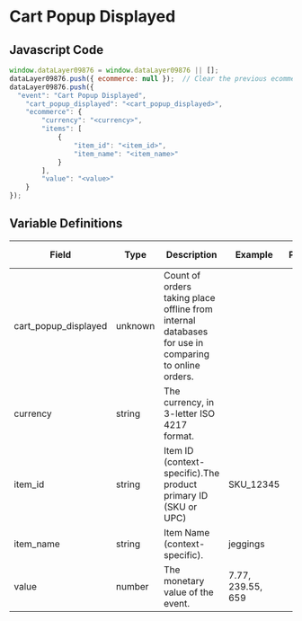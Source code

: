# Cart Popup Displayed

### 

## Javascript Code
```js
window.dataLayer09876 = window.dataLayer09876 || [];
dataLayer09876.push({ ecommerce: null });  // Clear the previous ecommerce object.
dataLayer09876.push({
  "event": "Cart Popup Displayed",
    "cart_popup_displayed": "<cart_popup_displayed>",
    "ecommerce": {
        "currency": "<currency>",
        "items": [
            {
                "item_id": "<item_id>",
                "item_name": "<item_name>"
            }
        ],
        "value": "<value>"
    }
});
```

## Variable Definitions

|Field|Type|Description|Example|Pattern|Min Length|Max Length|Minimum|Maximum|Multiple Of|
| --- | --- | --- | --- | --- | --- | --- | --- | --- | --- |
|cart_popup_displayed|unknown|Count of orders taking place offline from internal databases for use in comparing to online orders.||||||||
|currency|string|The currency, in 3-letter ISO 4217 format.||||||||
|item_id|string|Item ID \(context-specific\).The product primary ID \(SKU or UPC\) |SKU\_12345|||||||
|item_name|string|Item Name \(context-specific\).|jeggings|||||||
|value|number|The monetary value of the event.	|7.77, 239.55, 659|||||||




